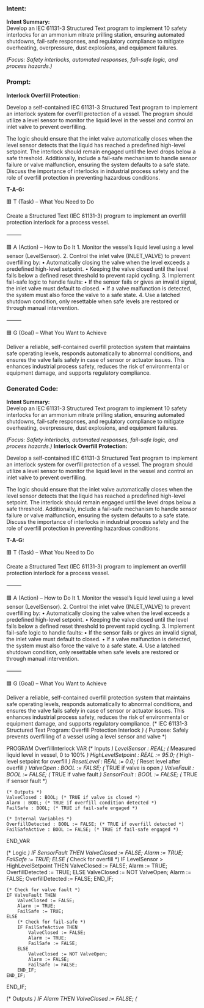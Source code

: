 ### Intent:
**Intent Summary:**  
Develop an IEC 61131-3 Structured Text program to implement 10 safety interlocks for an ammonium nitrate prilling station, ensuring automated shutdowns, fail-safe responses, and regulatory compliance to mitigate overheating, overpressure, dust explosions, and equipment failures.  

*(Focus: Safety interlocks, automated responses, fail-safe logic, and process hazards.)*

### Prompt:
**Interlock Overfill Protection:**

Develop a self-contained IEC 61131-3 Structured Text program to implement an interlock system for overfill protection of a vessel. The program should utilize a level sensor to monitor the liquid level in the vessel and control an inlet valve to prevent overfilling.

The logic should ensure that the inlet valve automatically closes when the level sensor detects that the liquid has reached a predefined high-level setpoint. The interlock should remain engaged until the level drops below a safe threshold. Additionally, include a fail-safe mechanism to handle sensor failure or valve malfunction, ensuring the system defaults to a safe state. Discuss the importance of interlocks in industrial process safety and the role of overfill protection in preventing hazardous conditions.

**T-A-G:**

🟥 T (Task) – What You Need to Do

Create a Structured Text (IEC 61131-3) program to implement an overfill protection interlock for a process vessel.

⸻

🟩 A (Action) – How to Do It
	1.	Monitor the vessel’s liquid level using a level sensor (LevelSensor).
	2.	Control the inlet valve (INLET_VALVE) to prevent overfilling by:
	•	Automatically closing the valve when the level exceeds a predefined high-level setpoint.
	•	Keeping the valve closed until the level falls below a defined reset threshold to prevent rapid cycling.
	3.	Implement fail-safe logic to handle faults:
	•	If the sensor fails or gives an invalid signal, the inlet valve must default to closed.
	•	If a valve malfunction is detected, the system must also force the valve to a safe state.
	4.	Use a latched shutdown condition, only resettable when safe levels are restored or through manual intervention.

⸻

🟦 G (Goal) – What You Want to Achieve

Deliver a reliable, self-contained overfill protection system that maintains safe operating levels, responds automatically to abnormal conditions, and ensures the valve fails safely in case of sensor or actuator issues. This enhances industrial process safety, reduces the risk of environmental or equipment damage, and supports regulatory compliance.

### Generated Code:
**Intent Summary:**  
Develop an IEC 61131-3 Structured Text program to implement 10 safety interlocks for an ammonium nitrate prilling station, ensuring automated shutdowns, fail-safe responses, and regulatory compliance to mitigate overheating, overpressure, dust explosions, and equipment failures.  

*(Focus: Safety interlocks, automated responses, fail-safe logic, and process hazards.)*
**Interlock Overfill Protection:**

Develop a self-contained IEC 61131-3 Structured Text program to implement an interlock system for overfill protection of a vessel. The program should utilize a level sensor to monitor the liquid level in the vessel and control an inlet valve to prevent overfilling.

The logic should ensure that the inlet valve automatically closes when the level sensor detects that the liquid has reached a predefined high-level setpoint. The interlock should remain engaged until the level drops below a safe threshold. Additionally, include a fail-safe mechanism to handle sensor failure or valve malfunction, ensuring the system defaults to a safe state. Discuss the importance of interlocks in industrial process safety and the role of overfill protection in preventing hazardous conditions.

**T-A-G:**

🟥 T (Task) – What You Need to Do

Create a Structured Text (IEC 61131-3) program to implement an overfill protection interlock for a process vessel.

⸻

🟩 A (Action) – How to Do It
	1.	Monitor the vessel’s liquid level using a level sensor (LevelSensor).
	2.	Control the inlet valve (INLET_VALVE) to prevent overfilling by:
	•	Automatically closing the valve when the level exceeds a predefined high-level setpoint.
	•	Keeping the valve closed until the level falls below a defined reset threshold to prevent rapid cycling.
	3.	Implement fail-safe logic to handle faults:
	•	If the sensor fails or gives an invalid signal, the inlet valve must default to closed.
	•	If a valve malfunction is detected, the system must also force the valve to a safe state.
	4.	Use a latched shutdown condition, only resettable when safe levels are restored or through manual intervention.

⸻

🟦 G (Goal) – What You Want to Achieve

Deliver a reliable, self-contained overfill protection system that maintains safe operating levels, responds automatically to abnormal conditions, and ensures the valve fails safely in case of sensor or actuator issues. This enhances industrial process safety, reduces the risk of environmental or equipment damage, and supports regulatory compliance.
(* IEC 61131-3 Structured Text Program: Overfill Protection Interlock *)
(* Purpose: Safely prevents overfilling of a vessel using a level sensor and valve *)

PROGRAM OverfillInterlock
VAR
    (* Inputs *)
    LevelSensor : REAL;         (* Measured liquid level in vessel, 0 to 100% *)
    HighLevelSetpoint : REAL := 95.0; (* High-level setpoint for overfill *)
    ResetLevel : REAL := 0.0; (* Reset level after overfill *)
    ValveOpen : BOOL := FALSE; (* TRUE if valve is open *)
    ValveFault : BOOL := FALSE; (* TRUE if valve fault *)
    SensorFault : BOOL := FALSE; (* TRUE if sensor fault *)
    
    (* Outputs *)
    ValveClosed : BOOL; (* TRUE if valve is closed *)
    Alarm : BOOL; (* TRUE if overfill condition detected *)
    FailSafe : BOOL; (* TRUE if fail-safe engaged *)
    
    (* Internal Variables *)
    OverfillDetected : BOOL := FALSE; (* TRUE if overfill detected *)
    FailSafeActive : BOOL := FALSE; (* TRUE if fail-safe engaged *)
END_VAR

(* Logic *)
IF SensorFault THEN
    ValveClosed := FALSE;
    Alarm := TRUE;
    FailSafe := TRUE;
ELSE
    (* Check for overfill *)
    IF LevelSensor > HighLevelSetpoint THEN
        ValveClosed := FALSE;
        Alarm := TRUE;
        OverfillDetected := TRUE;
    ELSE
        ValveClosed := NOT ValveOpen;
        Alarm := FALSE;
        OverfillDetected := FALSE;
    END_IF;
    
    (* Check for valve fault *)
    IF ValveFault THEN
        ValveClosed := FALSE;
        Alarm := TRUE;
        FailSafe := TRUE;
    ELSE
        (* Check for fail-safe *)
        IF FailSafeActive THEN
            ValveClosed := FALSE;
            Alarm := TRUE;
            FailSafe := FALSE;
        ELSE
            ValveClosed := NOT ValveOpen;
            Alarm := FALSE;
            FailSafe := FALSE;
        END_IF;
    END_IF;
END_IF;

(* Outputs *)
IF Alarm THEN
    ValveClosed := FALSE; (*
